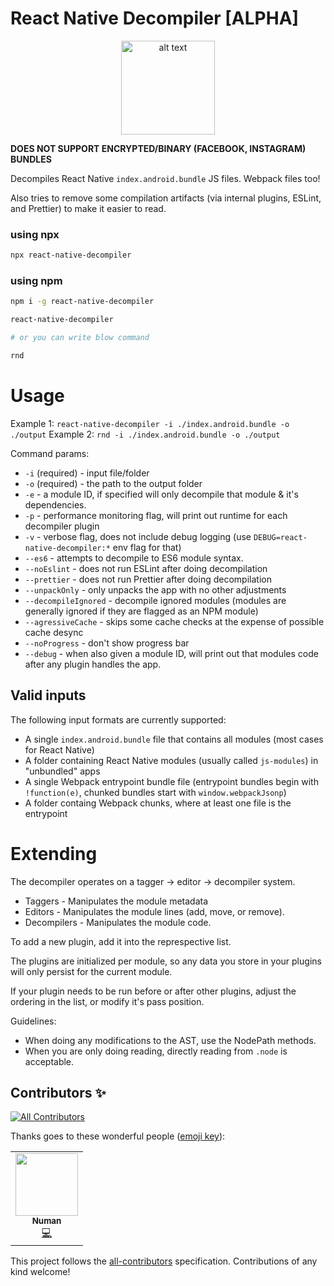 # React Native Decompiler [ALPHA]

<!-- Title -->
<p align="center">
<img src="/media/boilerplateIcon.png" alt="alt text" width="150"/>
</p>

**DOES NOT SUPPORT ENCRYPTED/BINARY (FACEBOOK, INSTAGRAM) BUNDLES**

Decompiles React Native `index.android.bundle` JS files. Webpack files too!

Also tries to remove some compilation artifacts (via internal plugins, ESLint, and Prettier) to make it easier to read.

<!-- Body -->

### using npx
```sh
npx react-native-decompiler
```


### using npm
```sh
npm i -g react-native-decompiler
```

```sh
react-native-decompiler

# or you can write blow command

rnd
```

# Usage
Example 1: `react-native-decompiler -i ./index.android.bundle -o ./output`
Example 2: `rnd -i ./index.android.bundle -o ./output`

Command params:
- `-i` (required) - input file/folder
- `-o` (required) - the path to the output folder
- `-e` - a module ID, if specified will only decompile that module & it's dependencies.
- `-p` - performance monitoring flag, will print out runtime for each decompiler plugin
- `-v` - verbose flag, does not include debug logging (use `DEBUG=react-native-decompiler:*` env flag for that)
- `--es6` - attempts to decompile to ES6 module syntax.
- `--noEslint` - does not run ESLint after doing decompilation
- `--prettier` - does not run Prettier after doing decompilation
- `--unpackOnly` - only unpacks the app with no other adjustments
- `--decompileIgnored` - decompile ignored modules (modules are generally ignored if they are flagged as an NPM module)
- `--agressiveCache` - skips some cache checks at the expense of possible cache desync
- `--noProgress` - don't show progress bar
- `--debug` - when also given a module ID, will print out that modules code after any plugin handles the app.

## Valid inputs

The following input formats are currently supported:
- A single `index.android.bundle` file that contains all modules (most cases for React Native)
- A folder containing React Native modules (usually called `js-modules`) in "unbundled" apps
- A single Webpack entrypoint bundle file (entrypoint bundles begin with `!function(e)`, chunked bundles start with `window.webpackJsonp`)
- A folder containg Webpack chunks, where at least one file is the entrypoint

# Extending

The decompiler operates on a tagger -> editor -> decompiler system.

* Taggers - Manipulates the module metadata
* Editors - Manipulates the module lines (add, move, or remove).
* Decompilers - Manipulates the module code.

To add a new plugin, add it into the represpective list.

The plugins are initialized per module, so any data you store in your plugins will only persist for the current module.

If your plugin needs to be run before or after other plugins, adjust the ordering in the list, or modify it's pass position.

Guidelines:

* When doing any modifications to the AST, use the NodePath methods.
* When you are only doing reading, directly reading from `.node` is acceptable.

<!-- Footer -->

## Contributors ✨

<!-- ALL-CONTRIBUTORS-BADGE:START - Do not remove or modify this section -->
[![All Contributors](https://img.shields.io/badge/all_contributors-1-orange.svg?style=flat-square)](#contributors-)
<!-- ALL-CONTRIBUTORS-BADGE:END -->

Thanks goes to these wonderful people ([emoji key](https://allcontributors.org/docs/en/emoji-key)):

<!-- ALL-CONTRIBUTORS-LIST:START - Do not remove or modify this section -->
<!-- prettier-ignore-start -->
<!-- markdownlint-disable -->
<table>
  <tr>
    <td align="center"><a href="https://github.com/nomi9995"><img src="https://avatars2.githubusercontent.com/u/36044436?v=4" width="100px;" alt=""/><br /><sub><b>Numan</b></sub></a><br /><a href="https://github.com/nomi9995/react-native-decompiler/commits?author=nomi9995" title="Code">💻</a></td>
  </tr>
</table>

<!-- markdownlint-enable -->
<!-- prettier-ignore-end -->
<!-- ALL-CONTRIBUTORS-LIST:END -->

This project follows the [all-contributors](https://github.com/all-contributors/all-contributors) specification. Contributions of any kind welcome!
